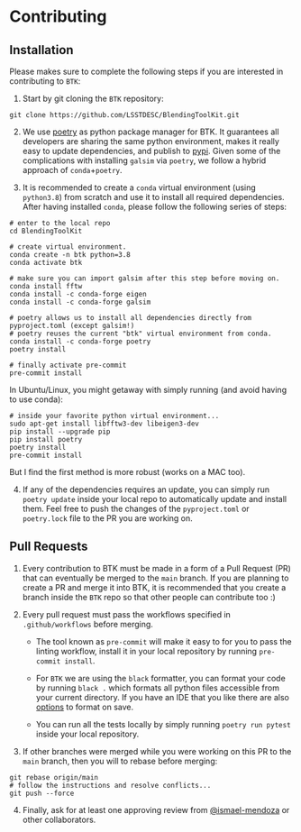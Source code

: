 # Contributing


## Installation

Please makes sure to complete the following steps if you are interested in contributing to `BTK`: 

1. Start by git cloning the `BTK` repository: 

```
git clone https://github.com/LSSTDESC/BlendingToolKit.git
```

2. We use [poetry](https://python-poetry.org) as python package manager for BTK. It guarantees all developers are sharing the same python environment, makes it really easy to update dependencies, and publish to [pypi](https://pypi.org). Given some of the complications with installing `galsim` via `poetry`, we follow a hybrid approach of `conda`+`poetry`. 

3. It is recommended to create a `conda` virtual environment (using `python3.8`) from scratch and use it to install all required dependencies. After having installed `conda`, please follow the following series of steps:

```
# enter to the local repo
cd BlendingToolKit

# create virtual environment.
conda create -n btk python=3.8
conda activate btk

# make sure you can import galsim after this step before moving on.
conda install fftw 
conda install -c conda-forge eigen
conda install -c conda-forge galsim 

# poetry allows us to install all dependencies directly from pyproject.toml (except galsim!)
# poetry reuses the current "btk" virtual environment from conda.
conda install -c conda-forge poetry
poetry install

# finally activate pre-commit 
pre-commit install
```

In Ubuntu/Linux, you might getaway with simply running (and avoid having to use conda):

```
# inside your favorite python virtual environment... 
sudo apt-get install libfftw3-dev libeigen3-dev
pip install --upgrade pip
pip install poetry
poetry install
pre-commit install
```

But I find the first method is more robust (works on a MAC too).


4. If any of the dependencies requires an update, you can simply run `poetry update` inside your local repo to automatically update and install them. Feel free to push the changes of the `pyproject.toml` or `poetry.lock` file to the PR you are working on.

## Pull Requests

1. Every contribution to BTK must be made in a form of a Pull Request (PR) that can eventually be merged to the `main` branch. If you are planning to create a PR and merge it into BTK, it is recommended that you create a branch inside the `BTK` repo so that other people can contribute too :)

2. Every pull request must pass the workflows specified in `.github/workflows` before merging. 

    - The tool known as `pre-commit` will make it easy to for you to pass the linting workflow, install it in your local repository by running `pre-commit install`.

    - For `BTK` we are using the `black` formatter, you can format your code by running `black .` which formats all python files accessible from your current directory. If you have an IDE that you like there are also [options](https://black.readthedocs.io/en/stable/editor_integration.html) to format on save.

    - You can run all the tests locally by simply running `poetry run pytest` inside your local repository.

3. If other branches were merged while you were working on this PR to the `main` branch, then you will to rebase before merging: 

```
git rebase origin/main
# follow the instructions and resolve conflicts...
git push --force
```

4. Finally, ask for at least one approving review from [@ismael-mendoza](https://github.com/ismael-mendoza) or other collaborators.

